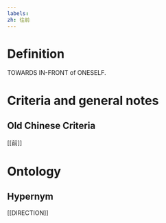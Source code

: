 ```yaml
---
labels: 
zh: 往前
---
```


# Definition
TOWARDS IN-FRONT of ONESELF.
# Criteria and general notes
## Old Chinese Criteria
[[前]]
# Ontology

## Hypernym
[[DIRECTION]]